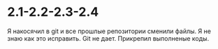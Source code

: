 # 2.1-2.2-2.3-2.4
Я накосячил в git и все прошлые репозитории сменили файлы. Я не знаю как это исправить. Git не дает. Прикрепил выполненые коды.
